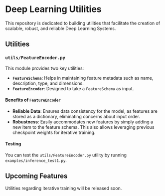 # Deep Learning Utilities

This repository is dedicated to building utilities that facilitate the creation of scalable, robust, and reliable Deep Learning Systems.

## Utilities

### `utils/FeatureEncoder.py`

This module provides two key utilities:

- **`FeatureSchema`**: Helps in maintaining feature metadata such as name, description, type, and dimensions.
- **`FeatureEncoder`**: Designed to take a `FeatureSchema` as input.

#### Benefits of `FeatureEncoder`

- **Reliable Data**: Ensures data consistency for the model, as features are stored as a dictionary, eliminating concerns about input order.
- **Robustness**: Easily accommodates new features by simply adding a new item to the feature schema. This also allows leveraging previous checkpoint weights for iterative training.

#### Testing

You can test the `utils/FeatureEncoder.py` utility by running `examples/inference_test1.py`.

## Upcoming Features

Utilities regarding iterative training will be released soon.
